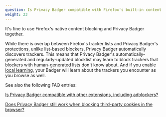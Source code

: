 ```yaml
---
question: Is Privacy Badger compatible with Firefox's built-in content blocking?
weight: 23
---
```


It's fine to use Firefox's native content blocking and Privacy Badger together.

While there is overlap between Firefox's tracker lists and Privacy Badger's protections, unlike list-based blockers, Privacy Badger automatically discovers trackers. This means that Privacy Badger's automatically-generated and regularly-updated blocklist may learn to block trackers that blockers with human-generated lists don't know about. And if you enable [local learning](#How-does-Privacy-Badger-work), your Badger will learn about the trackers you encounter as you browse as well.

See also the following FAQ entries:

[Is Privacy Badger compatible with other extensions, including adblockers?](#Is-Privacy-Badger-compatible-with-other-extensions%2c-including-other-adblockers)

[Does Privacy Badger still work when blocking third-party cookies in the browser?](#Does-Privacy-Badger-still-work-when-blocking-third-party-cookies-in-the-browser)
